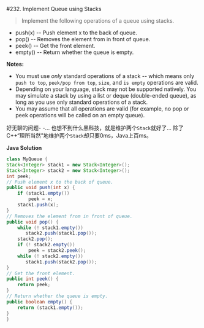 #232. Implement Queue using Stacks

>Implement the following operations of a queue using stacks.
<ul>
<li>
push(x) -- Push element x to the back of queue.
</li>
<li>
pop() -- Removes the element from in front of queue.
</li>
<li>
peek() -- Get the front element.
</li>
<li>
empty() -- Return whether the queue is empty.
</li>
</ul>
<b>Notes:</b><br>
<ul>
<li>You must use <i>only</i> standard operations of a stack -- which means only <code>push to top</code>, <code>peek/pop from top</code>, <code>size</code>, and <code>is empty</code> operations are valid.</li>
<li>Depending on your language, stack may not be supported natively. You may simulate a stack by using a list or deque (double-ended queue), as long as you use only standard operations of a stack.</li>
<li>You may assume that all operations are valid (for example, no pop or peek operations will be called on an empty queue).</li>
</ul>

好无聊的问题- -... 也想不到什么黑科技，就是维护两个`Stack`就好了... 除了C++“理所当然”地维护两个`Stack`却只要0ms，Java上百ms。

**Java Solution**
```java
class MyQueue {
Stack<Integer> stack1 = new Stack<Integer>();
Stack<Integer> stack2 = new Stack<Integer>();
int peek;
// Push element x to the back of queue.
public void push(int x) {
    if (stack1.empty())
        peek = x;
    stack1.push(x);
}
// Removes the element from in front of queue.
public void pop() {
    while (! stack1.empty())
       stack2.push(stack1.pop());
    stack2.pop();
    if (! stack2.empty())
        peek = stack2.peek();
    while (! stack2.empty())
       stack1.push(stack2.pop());
}
// Get the front element.
public int peek() {
    return peek;
}
// Return whether the queue is empty.
public boolean empty() {
    return (stack1.empty());
}
}
```